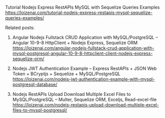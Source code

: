 Tutorial Nodejs Express RestAPIs MySQL with Sequelize Queries Examples
https://loizenai.com/tutorial-nodejs-express-restapis-mysql-sequelize-queries-examples/

Related posts:
1. Angular Nodejs Fullstack CRUD Application with MySQL/PostgreSQL – Angular 10-9-8 HttpClient + Nodejs Express, Sequelize ORM
https://loizenai.com/angular-nodejs-fullstack-crud-application-with-mysql-postgresql-angular-10-9-8-httpclient-client-nodejs-express-sequelize-orm/

2. Nodejs JWT Authentication Example – Express RestAPIs + JSON Web Token + BCryptjs + Sequelize + MySQL/PostgreSQL
https://loizenai.com/nodejs-jwt-authentication-example-with-mysql-postgresql-database/

3. Nodejs RestAPIs Upload Download Multiple Excel Files to MySQL/PostgreSQL – Multer, Sequelize ORM, Exceljs, Read-excel-file
https://loizenai.com/nodejs-restapis-upload-download-multiple-excel-files-to-mysql-postgresql/
